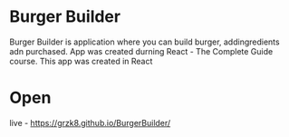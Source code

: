 # Burger Builder
Burger Builder is application where you can build burger, addingredients adn purchased.
App was created durning React - The Complete Guide course.
This app was created in React

# Open
live - https://grzk8.github.io/BurgerBuilder/

